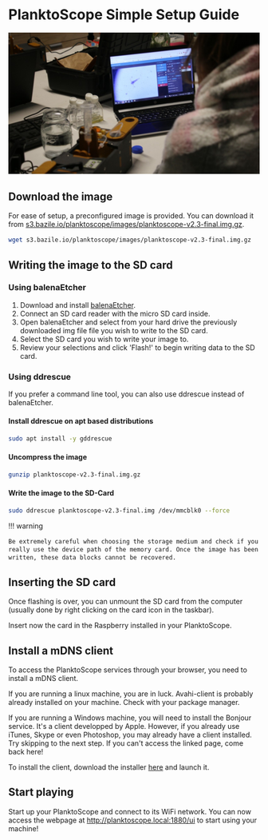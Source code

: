 # PlanktoScope Simple Setup Guide

![easy install](../images/software/IMG_1532.jpg)

## Download the image

For ease of setup, a preconfigured image is provided. You can download it from [s3.bazile.io/planktoscope/images/planktoscope-v2.3-final.img.gz](https://s3.bazile.io/planktoscope/images/planktoscope-v2.3-final.img.gz).

```sh
wget s3.bazile.io/planktoscope/images/planktoscope-v2.3-final.img.gz
```

## Writing the image to the SD card

### Using balenaEtcher

1. Download and install [balenaEtcher](https://www.balena.io/etcher/).
2. Connect an SD card reader with the micro SD card inside.
3. Open balenaEtcher and select from your hard drive the previously downloaded img file file you wish to write to the SD card.
4. Select the SD card you wish to write your image to.
5. Review your selections and click 'Flash!' to begin writing data to the SD card.

### Using ddrescue

If you prefer a command line tool, you can also use ddrescue instead of balenaEtcher.

#### Install ddrescue on apt based distributions

```sh
sudo apt install -y gddrescue
```

#### Uncompress the image

```sh
gunzip planktoscope-v2.3-final.img.gz
```

#### Write the image to the SD-Card

```sh
sudo ddrescue planktoscope-v2.3-final.img /dev/mmcblk0 --force
```

!!! warning

    Be extremely careful when choosing the storage medium and check if you really use the device path of the memory card. Once the image has been written, these data blocks cannot be recovered.

## Inserting the SD card

Once flashing is over, you can unmount the SD card from the computer (usually done by right clicking on the card icon in the taskbar).

Insert now the card in the Raspberry installed in your PlanktoScope.

## Install a mDNS client

To access the PlanktoScope services through your browser, you need to install a mDNS client.

If you are running a linux machine, you are in luck. Avahi-client is probably already installed on your machine. Check with your package manager.

If you are running a Windows machine, you will need to install the Bonjour service. It's a client developped by Apple. However, if you already use iTunes, Skype or even Photoshop, you may already have a client installed. Try skipping to the next step. If you can't access the linked page, come back here!

To install the client, download the installer [here](https://download.info.apple.com/Mac_OS_X/061-8098.20100603.gthyu/BonjourPSSetup.exe) and launch it.

## Start playing

Start up your PlanktoScope and connect to its WiFi network. You can now access the webpage at <http://planktoscope.local:1880/ui> to start using your machine!
